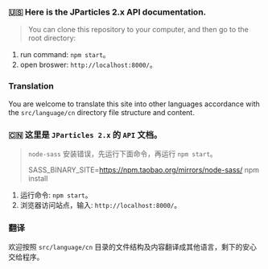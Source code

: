 ### :us: Here is the JParticles 2.x API documentation.

> You can clone this repository to your computer, and then go to the root directory:

1. run command: `npm start`。
1. open broswer: `http://localhost:8000/`。

### Translation

You are welcome to translate this site into other languages accordance with the `src/language/cn` directory file structure and content.


### :cn: 这里是 `JParticles 2.x` 的 `API` 文档。

> `node-sass` 安装错误，先运行下面命令，再运行 `npm start`。
>
> SASS_BINARY_SITE=https://npm.taobao.org/mirrors/node-sass/ npm install

1. 运行命令: `npm start`。
1. 浏览器访问站点，输入: `http://localhost:8000/`。

### 翻译

欢迎按照 `src/language/cn` 目录的文件结构及内容翻译成其他语言，剩下的安心交给程序。 
